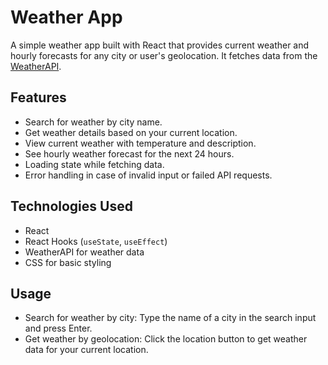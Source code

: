 # Weather App

A simple weather app built with React that provides current weather and hourly forecasts for any city or user's geolocation. It fetches data from the [WeatherAPI](https://www.weatherapi.com/).

## Features

- Search for weather by city name.
- Get weather details based on your current location.
- View current weather with temperature and description.
- See hourly weather forecast for the next 24 hours.
- Loading state while fetching data.
- Error handling in case of invalid input or failed API requests.

## Technologies Used

- React
- React Hooks (`useState`, `useEffect`)
- WeatherAPI for weather data
- CSS for basic styling

## Usage

- Search for weather by city: Type the name of a city in the search input and press Enter.
- Get weather by geolocation: Click the location button to get weather data for your current location.
